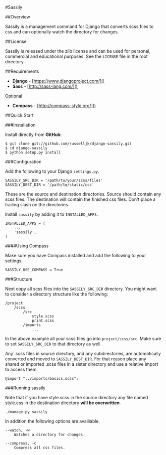 #Sassily

##Overview

Sassily is a management command for Django that converts scss files to css and can optionally watch the directory for changes.

##License

Sassily is released under the zlib license and can be used for personal, commercial and educational purposes. See the `LICENSE` file in the root directory.

##Requirements

* **Django** - [https://www.djangoproject.com/]()
* **Sass** - [http://sass-lang.com/]()

Optional

* **Compass** - [http://compass-style.org/]()

##Quick Start

###Installation

Install directly from **GitHub**:

    $ git clone git://github.com/russelljk/django-sassily.git
    $ cd django-sassily
    $ python setup.py install

###Configuration
    
Add the following to your Django `settings.py`. 

    SASSILY_SRC_DIR = '/path/to/your/scss/files'
    SASSILY_DEST_DIR = '/path/to/static/css'

These are the source and destination directories. Source should contain any scss files. The destination will contain the finished css files. Don't place a trailing slash on the directories.

Install `sassily` by adding it to `INSTALLED_APPS`.

    INSTALLED_APPS = (
        ...
        'sassily',
    )

####Using Compass

Make sure you have Compass installed and add the following to your settings.

    SASSILY_USE_COMPASS = True

###Structure

Next copy all scss files into the `SASSILY_SRC_DIR` directory. You might want to consider a directory structure like the following:

    /project
        /scss
            /src
                style.scss
                print.scss
            /imports
                ...
            
In the above example all your scss files go into `project/scss/src`. Make sure to set `SASSILY_SRC_DIR` to that directory as well. 

Any .scss files in source directory, and any subdirectories, are automatically converted and moved to `SASSILY_DEST_DIR`. For that reason place any shared or imported .scss files in a sister directory and use a relative import to access them.

    @import "../imports/basics.scss";

###Running sassily

Note that if you have style.scss in the source directory any file named style.css in the destination directory **will be overwritten**.

    ./manage.py sassily

In addition the following options are availiable.

    --watch, -w
        Watches a directory for changes.
    
    --compress, -c
        Compress all css files. 
